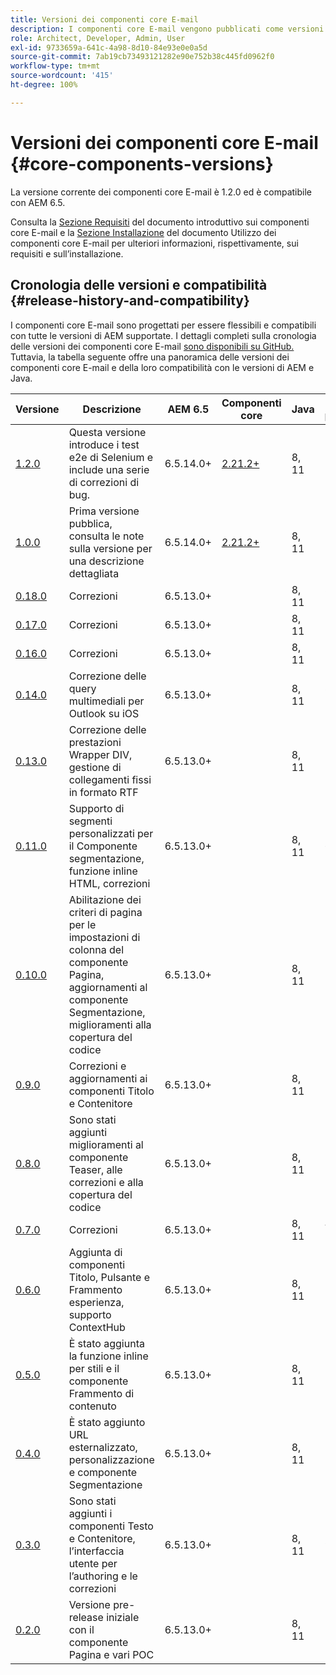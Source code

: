 ```yaml
---
title: Versioni dei componenti core E-mail
description: I componenti core E-mail vengono pubblicati come versioni.
role: Architect, Developer, Admin, User
exl-id: 9733659a-641c-4a98-8d10-84e93e0e0a5d
source-git-commit: 7ab19cb73493121282e90e752b38c445fd0962f0
workflow-type: tm+mt
source-wordcount: '415'
ht-degree: 100%

---
```



# Versioni dei componenti core E-mail {#core-components-versions}

La versione corrente dei componenti core E-mail è 1.2.0 ed è compatibile con AEM 6.5.

Consulta la [Sezione Requisiti](/help/email/introduction.md#requirements) del documento introduttivo sui componenti core E-mail e la [Sezione Installazione](/help/email/using.md#installing-the-email-core-components) del documento Utilizzo dei componenti core E-mail per ulteriori informazioni, rispettivamente, sui requisiti e sull’installazione.

## Cronologia delle versioni e compatibilità {#release-history-and-compatibility}

I componenti core E-mail sono progettati per essere flessibili e compatibili con tutte le versioni di AEM supportate. I dettagli completi sulla cronologia delle versioni dei componenti core E-mail [sono disponibili su GitHub.](https://github.com/adobe/aem-core-email-components/releases) Tuttavia, la tabella seguente offre una panoramica delle versioni dei componenti core E-mail e della loro compatibilità con le versioni di AEM e Java.

| Versione | Descrizione | AEM 6.5 | Componenti core | Java | Data di pubblicazione |
|---|---|---|---|---|---|
| [1.2.0](https://github.com/adobe/aem-core-email-components/releases/tag/core.email.components.reactor-1.2.0) | Questa versione introduce i test e2e di Selenium e include una serie di correzioni di bug. | 6.5.14.0+ | [2.21.2+](/help/versions.md) | 8, 11 | 29 novembre 2022 |
| [1.0.0](https://github.com/adobe/aem-core-email-components/releases/tag/core.email.components.reactor-1.0.0) | Prima versione pubblica, consulta le note sulla versione per una descrizione dettagliata | 6.5.14.0+ | [2.21.2+](/help/versions.md) | 8, 11 | 29 novembre 2022 |
| [0.18.0](https://github.com/adobe/aem-core-email-components/releases/tag/v0.18.0) | Correzioni | 6.5.13.0+ |  | 8, 11 | 30 settembre 2022 |
| [0.17.0](https://github.com/adobe/aem-core-email-components/releases/tag/v0.17.0) | Correzioni | 6.5.13.0+ |  | 8, 11 | 27 settembre 2022 |
| [0.16.0](https://github.com/adobe/aem-core-email-components/releases/tag/v0.16.0) | Correzioni | 6.5.13.0+ |  | 8, 11 | 14 settembre 2022 |
| [0.14.0](https://github.com/adobe/aem-core-email-components/releases/tag/v0.14.0) | Correzione delle query multimediali per Outlook su iOS | 6.5.13.0+ |  | 8, 11 | 8 agosto 2022 |
| [0.13.0](https://github.com/adobe/aem-core-email-components/releases/tag/v0.13.0) | Correzione delle prestazioni Wrapper DIV, gestione di collegamenti fissi in formato RTF | 6.5.13.0+ |  | 8, 11 | 27 luglio 2022 |
| [0.11.0](https://github.com/adobe/aem-core-email-components/releases/tag/v0.11.0) | Supporto di segmenti personalizzati per il Componente segmentazione, funzione inline HTML, correzioni | 6.5.13.0+ |  | 8, 11 | 6 luglio 2022 |
| [0.10.0](https://github.com/adobe/aem-core-email-components/releases/tag/v0.10.0) | Abilitazione dei criteri di pagina per le impostazioni di colonna del componente Pagina, aggiornamenti al componente Segmentazione, miglioramenti alla copertura del codice | 6.5.13.0+ |  | 8, 11 | 15 giugno 2022 |
| [0.9.0](https://github.com/adobe/aem-core-email-components/releases/tag/v0.9.0) | Correzioni e aggiornamenti ai componenti Titolo e Contenitore | 6.5.13.0+ |  | 8, 11 | 1 giugno 2022 |
| [0.8.0](https://github.com/adobe/aem-core-email-components/releases/tag/v0.8.0) | Sono stati aggiunti miglioramenti al componente Teaser, alle correzioni e alla copertura del codice | 6.5.13.0+ |  | 8, 11 | 19 maggio 2022 |
| [0.7.0](https://github.com/adobe/aem-core-email-components/releases/tag/v0.7.0) | Correzioni | 6.5.13.0+ |  | 8, 11 | 4 maggio 2022 |
| [0.6.0](https://github.com/adobe/aem-core-email-components/releases/tag/v0.6.0) | Aggiunta di componenti Titolo, Pulsante e Frammento esperienza, supporto ContextHub | 6.5.13.0+ |  | 8, 11 | 20 aprile 2022 |
| [0.5.0](https://github.com/adobe/aem-core-email-components/releases/tag/v0.5.0) | È stato aggiunta la funzione inline per stili e il componente Frammento di contenuto | 6.5.13.0+ |  | 8, 11 | 7 aprile 2022 |
| [0.4.0](https://github.com/adobe/aem-core-email-components/releases/tag/v0.4.0) | È stato aggiunto URL esternalizzato, personalizzazione e componente Segmentazione | 6.5.13.0+ |  | 8, 11 | 23 marzo 2022 |
| [0.3.0](https://github.com/adobe/aem-core-email-components/releases/tag/v0.3.0) | Sono stati aggiunti i componenti Testo e Contenitore, l’interfaccia utente per l’authoring e le correzioni | 6.5.13.0+ |  | 8, 11 | 9 marzo 2022 |
| [0.2.0](https://github.com/adobe/aem-core-email-components/releases/tag/v0.2.0) | Versione pre-release iniziale con il componente Pagina e vari POC | 6.5.13.0+ |  | 8, 11 | 24 febbraio 2022 |
